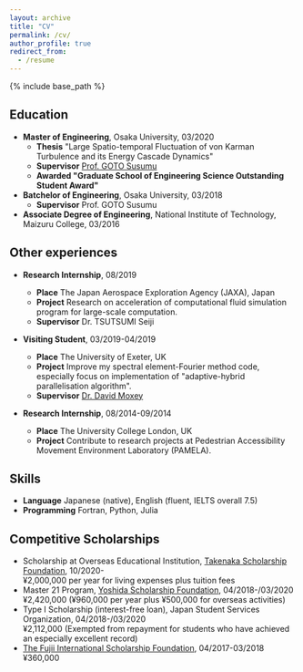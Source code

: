 ```yaml
---
layout: archive
title: "CV"
permalink: /cv/
author_profile: true
redirect_from:
  - /resume
---
```


{% include base_path %}

## Education

- **Master of Engineering**, Osaka University, 03/2020
  - **Thesis** "Large Spatio-temporal Fluctuation of von Karman Turbulence and its Energy Cascade Dynamics"
  - **Supervisor** [Prof. GOTO Susumu](http://fm.me.es.osaka-u.ac.jp/goto/)
  - **Awarded "Graduate School of Engineering Science Outstanding Student Award"**
- **Batchelor of Engineering**, Osaka University, 03/2018
  - **Supervisor** Prof. GOTO Susumu
- **Associate Degree of Engineering**, National Institute of Technology, Maizuru College, 03/2016

## Other experiences

- **Research Internship**, 08/2019
  - **Place** The Japan Aerospace Exploration Agency (JAXA), Japan
  - **Project** Research on acceleration of computational fluid simulation program for large-scale computation.
  - **Supervisor** Dr. TSUTSUMI Seiji

- **Visiting Student**, 03/2019-04/2019
  - **Place** The University of Exeter, UK
  - **Project** Improve my spectral element-Fourier method code, especially focus on implementation of "adaptive-hybrid parallelisation algorithm".
  - **Supervisor** [Dr. David Moxey](https://davidmoxey.uk/)

- **Research Internship**, 08/2014-09/2014
  - **Place** The University College London, UK
  - **Project** Contribute to research projects at Pedestrian Accessibility Movement Environment Laboratory (PAMELA).

## Skills

- **Language** Japanese (native), English (fluent, IELTS overall 7.5)
- **Programming** Fortran, Python, Julia

## Competitive Scholarships

- Scholarship at Overseas Educational Institution, [Takenaka Scholarship Foundation](http://www.takenaka-ikueikai.or.jp/en/index.html), 10/2020- \
  ¥2,000,000 per year for living expenses plus tuition fees
- Master 21 Program, [Yoshida Scholarship Foundation](http://www.ysf.or.jp/englishpage/index.html), 04/2018-/03/2020 \
  ¥2,420,000 (¥960,000 per year plus ¥500,000 for overseas activities)
- Type I Scholarship (interest-free loan), Japan Student Services Organization, 04/2018-/03/2020 \
  ¥2,112,000 (Exempted from repayment for students who have achieved an especially excellent record)
- [The Fujii International Scholarship Foundation](http://www.fujii-zaidan.or.jp/index.html), 04/2017-03/2018 \
  ¥360,000
